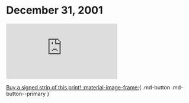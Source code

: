# December 31, 2001

![](https://www.achewood.com/comic.php?date=12312001)

[Buy a signed strip of this print! :material-image-frame:](https://achewood-holiday-pop-up.myshopify.com/products/strip#12312001){ .md-button .md-button--primary }
